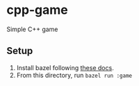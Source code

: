 # cpp-game

Simple C++ game

## Setup

1.  Install bazel following
    [these docs](https://docs.bazel.build/versions/master/install-ubuntu.html).
2.  From this directory, run `bazel run :game`
